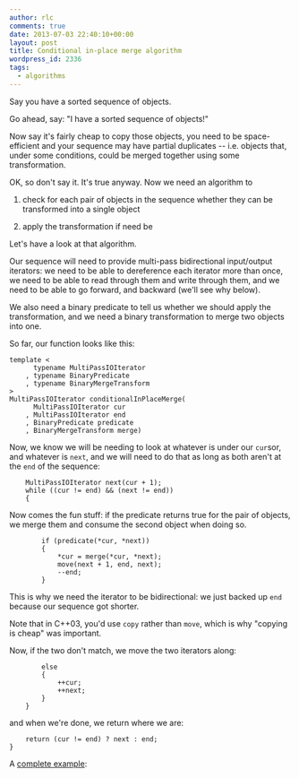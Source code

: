 ```yaml
---
author: rlc
comments: true
date: 2013-07-03 22:40:10+00:00
layout: post
title: Conditional in-place merge algorithm
wordpress_id: 2336
tags:
  - algorithms
---
```


Say you have a sorted sequence of objects.

Go ahead, say: "I have a sorted sequence of objects!"

Now say it's fairly cheap to copy those objects, you need to be space-efficient and your sequence may have partial duplicates -- i.e. objects that, under some conditions, could be merged together using some transformation.

OK, so don't say it. It's true anyway. Now we need an algorithm to

1. check for each pair of objects in the sequence whether they can be transformed into a single object

2. apply the transformation if need be

Let's have a look at that algorithm.

<!--more-->

Our sequence will need to provide multi-pass bidirectional input/output iterators: we need to be able to dereference each iterator more than once, we need to be able to read through them and write through them, and we need to be able to go forward, and backward (we'll see why below).

We also need a binary predicate to tell us whether we should apply the transformation, and we need a binary transformation to merge two objects into one.

So far, our function looks like this:

    template <
          typename MultiPassIOIterator
        , typename BinaryPredicate
        , typename BinaryMergeTransform
    >
    MultiPassIOIterator conditionalInPlaceMerge(
          MultiPassIOIterator cur
        , MultiPassIOIterator end
        , BinaryPredicate predicate
        , BinaryMergeTransform merge)

Now, we know we will be needing to look at whatever is under our `cur`sor, and whatever is `next`, and we will need to do that as long as both aren't at the `end` of the sequence:

        MultiPassIOIterator next(cur + 1);
        while ((cur != end) && (next != end))
        {

Now comes the fun stuff: if the predicate returns true for the pair of objects, we merge them and consume the second object when doing so.

            if (predicate(*cur, *next))
            {
                *cur = merge(*cur, *next);
                move(next + 1, end, next);
                --end;
            }

This is why we need the iterator to be bidirectional: we just backed up `end` because our sequence got shorter.

Note that in C++03, you'd use `copy` rather than `move`, which is why "copying is cheap" was important.

Now, if the two don't match, we move the two iterators along:

            else
            {
                ++cur;
                ++next;
            }
        }

and when we're done, we return where we are:

        return (cur != end) ? next : end;
    }

A [complete example](http://ideone.com/jsLf0h):
